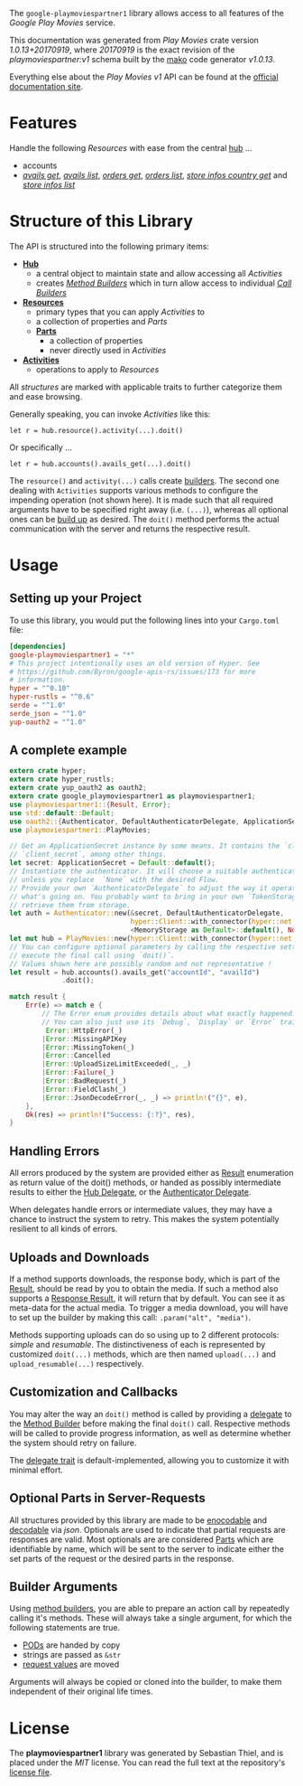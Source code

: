 <!---
DO NOT EDIT !
This file was generated automatically from 'src/mako/api/README.md.mako'
DO NOT EDIT !
-->
The `google-playmoviespartner1` library allows access to all features of the *Google Play Movies* service.

This documentation was generated from *Play Movies* crate version *1.0.13+20170919*, where *20170919* is the exact revision of the *playmoviespartner:v1* schema built by the [mako](http://www.makotemplates.org/) code generator *v1.0.13*.

Everything else about the *Play Movies* *v1* API can be found at the
[official documentation site](https://developers.google.com/playmoviespartner/).
# Features

Handle the following *Resources* with ease from the central [hub](https://docs.rs/google-playmoviespartner1/1.0.13+20170919/google_playmoviespartner1/struct.PlayMovies.html) ... 

* accounts
 * [*avails get*](https://docs.rs/google-playmoviespartner1/1.0.13+20170919/google_playmoviespartner1/struct.AccountAvailGetCall.html), [*avails list*](https://docs.rs/google-playmoviespartner1/1.0.13+20170919/google_playmoviespartner1/struct.AccountAvailListCall.html), [*orders get*](https://docs.rs/google-playmoviespartner1/1.0.13+20170919/google_playmoviespartner1/struct.AccountOrderGetCall.html), [*orders list*](https://docs.rs/google-playmoviespartner1/1.0.13+20170919/google_playmoviespartner1/struct.AccountOrderListCall.html), [*store infos country get*](https://docs.rs/google-playmoviespartner1/1.0.13+20170919/google_playmoviespartner1/struct.AccountStoreInfoCountryGetCall.html) and [*store infos list*](https://docs.rs/google-playmoviespartner1/1.0.13+20170919/google_playmoviespartner1/struct.AccountStoreInfoListCall.html)




# Structure of this Library

The API is structured into the following primary items:

* **[Hub](https://docs.rs/google-playmoviespartner1/1.0.13+20170919/google_playmoviespartner1/struct.PlayMovies.html)**
    * a central object to maintain state and allow accessing all *Activities*
    * creates [*Method Builders*](https://docs.rs/google-playmoviespartner1/1.0.13+20170919/google_playmoviespartner1/trait.MethodsBuilder.html) which in turn
      allow access to individual [*Call Builders*](https://docs.rs/google-playmoviespartner1/1.0.13+20170919/google_playmoviespartner1/trait.CallBuilder.html)
* **[Resources](https://docs.rs/google-playmoviespartner1/1.0.13+20170919/google_playmoviespartner1/trait.Resource.html)**
    * primary types that you can apply *Activities* to
    * a collection of properties and *Parts*
    * **[Parts](https://docs.rs/google-playmoviespartner1/1.0.13+20170919/google_playmoviespartner1/trait.Part.html)**
        * a collection of properties
        * never directly used in *Activities*
* **[Activities](https://docs.rs/google-playmoviespartner1/1.0.13+20170919/google_playmoviespartner1/trait.CallBuilder.html)**
    * operations to apply to *Resources*

All *structures* are marked with applicable traits to further categorize them and ease browsing.

Generally speaking, you can invoke *Activities* like this:

```Rust,ignore
let r = hub.resource().activity(...).doit()
```

Or specifically ...

```ignore
let r = hub.accounts().avails_get(...).doit()
```

The `resource()` and `activity(...)` calls create [builders][builder-pattern]. The second one dealing with `Activities` 
supports various methods to configure the impending operation (not shown here). It is made such that all required arguments have to be 
specified right away (i.e. `(...)`), whereas all optional ones can be [build up][builder-pattern] as desired.
The `doit()` method performs the actual communication with the server and returns the respective result.

# Usage

## Setting up your Project

To use this library, you would put the following lines into your `Cargo.toml` file:

```toml
[dependencies]
google-playmoviespartner1 = "*"
# This project intentionally uses an old version of Hyper. See
# https://github.com/Byron/google-apis-rs/issues/173 for more
# information.
hyper = "^0.10"
hyper-rustls = "^0.6"
serde = "^1.0"
serde_json = "^1.0"
yup-oauth2 = "^1.0"
```

## A complete example

```Rust
extern crate hyper;
extern crate hyper_rustls;
extern crate yup_oauth2 as oauth2;
extern crate google_playmoviespartner1 as playmoviespartner1;
use playmoviespartner1::{Result, Error};
use std::default::Default;
use oauth2::{Authenticator, DefaultAuthenticatorDelegate, ApplicationSecret, MemoryStorage};
use playmoviespartner1::PlayMovies;

// Get an ApplicationSecret instance by some means. It contains the `client_id` and 
// `client_secret`, among other things.
let secret: ApplicationSecret = Default::default();
// Instantiate the authenticator. It will choose a suitable authentication flow for you, 
// unless you replace  `None` with the desired Flow.
// Provide your own `AuthenticatorDelegate` to adjust the way it operates and get feedback about 
// what's going on. You probably want to bring in your own `TokenStorage` to persist tokens and
// retrieve them from storage.
let auth = Authenticator::new(&secret, DefaultAuthenticatorDelegate,
                              hyper::Client::with_connector(hyper::net::HttpsConnector::new(hyper_rustls::TlsClient::new())),
                              <MemoryStorage as Default>::default(), None);
let mut hub = PlayMovies::new(hyper::Client::with_connector(hyper::net::HttpsConnector::new(hyper_rustls::TlsClient::new())), auth);
// You can configure optional parameters by calling the respective setters at will, and
// execute the final call using `doit()`.
// Values shown here are possibly random and not representative !
let result = hub.accounts().avails_get("accountId", "availId")
             .doit();

match result {
    Err(e) => match e {
        // The Error enum provides details about what exactly happened.
        // You can also just use its `Debug`, `Display` or `Error` traits
         Error::HttpError(_)
        |Error::MissingAPIKey
        |Error::MissingToken(_)
        |Error::Cancelled
        |Error::UploadSizeLimitExceeded(_, _)
        |Error::Failure(_)
        |Error::BadRequest(_)
        |Error::FieldClash(_)
        |Error::JsonDecodeError(_, _) => println!("{}", e),
    },
    Ok(res) => println!("Success: {:?}", res),
}

```
## Handling Errors

All errors produced by the system are provided either as [Result](https://docs.rs/google-playmoviespartner1/1.0.13+20170919/google_playmoviespartner1/enum.Result.html) enumeration as return value of 
the doit() methods, or handed as possibly intermediate results to either the 
[Hub Delegate](https://docs.rs/google-playmoviespartner1/1.0.13+20170919/google_playmoviespartner1/trait.Delegate.html), or the [Authenticator Delegate](https://docs.rs/yup-oauth2/*/yup_oauth2/trait.AuthenticatorDelegate.html).

When delegates handle errors or intermediate values, they may have a chance to instruct the system to retry. This 
makes the system potentially resilient to all kinds of errors.

## Uploads and Downloads
If a method supports downloads, the response body, which is part of the [Result](https://docs.rs/google-playmoviespartner1/1.0.13+20170919/google_playmoviespartner1/enum.Result.html), should be
read by you to obtain the media.
If such a method also supports a [Response Result](https://docs.rs/google-playmoviespartner1/1.0.13+20170919/google_playmoviespartner1/trait.ResponseResult.html), it will return that by default.
You can see it as meta-data for the actual media. To trigger a media download, you will have to set up the builder by making
this call: `.param("alt", "media")`.

Methods supporting uploads can do so using up to 2 different protocols: 
*simple* and *resumable*. The distinctiveness of each is represented by customized 
`doit(...)` methods, which are then named `upload(...)` and `upload_resumable(...)` respectively.

## Customization and Callbacks

You may alter the way an `doit()` method is called by providing a [delegate](https://docs.rs/google-playmoviespartner1/1.0.13+20170919/google_playmoviespartner1/trait.Delegate.html) to the 
[Method Builder](https://docs.rs/google-playmoviespartner1/1.0.13+20170919/google_playmoviespartner1/trait.CallBuilder.html) before making the final `doit()` call. 
Respective methods will be called to provide progress information, as well as determine whether the system should 
retry on failure.

The [delegate trait](https://docs.rs/google-playmoviespartner1/1.0.13+20170919/google_playmoviespartner1/trait.Delegate.html) is default-implemented, allowing you to customize it with minimal effort.

## Optional Parts in Server-Requests

All structures provided by this library are made to be [enocodable](https://docs.rs/google-playmoviespartner1/1.0.13+20170919/google_playmoviespartner1/trait.RequestValue.html) and 
[decodable](https://docs.rs/google-playmoviespartner1/1.0.13+20170919/google_playmoviespartner1/trait.ResponseResult.html) via *json*. Optionals are used to indicate that partial requests are responses 
are valid.
Most optionals are are considered [Parts](https://docs.rs/google-playmoviespartner1/1.0.13+20170919/google_playmoviespartner1/trait.Part.html) which are identifiable by name, which will be sent to 
the server to indicate either the set parts of the request or the desired parts in the response.

## Builder Arguments

Using [method builders](https://docs.rs/google-playmoviespartner1/1.0.13+20170919/google_playmoviespartner1/trait.CallBuilder.html), you are able to prepare an action call by repeatedly calling it's methods.
These will always take a single argument, for which the following statements are true.

* [PODs][wiki-pod] are handed by copy
* strings are passed as `&str`
* [request values](https://docs.rs/google-playmoviespartner1/1.0.13+20170919/google_playmoviespartner1/trait.RequestValue.html) are moved

Arguments will always be copied or cloned into the builder, to make them independent of their original life times.

[wiki-pod]: http://en.wikipedia.org/wiki/Plain_old_data_structure
[builder-pattern]: http://en.wikipedia.org/wiki/Builder_pattern
[google-go-api]: https://github.com/google/google-api-go-client

# License
The **playmoviespartner1** library was generated by Sebastian Thiel, and is placed 
under the *MIT* license.
You can read the full text at the repository's [license file][repo-license].

[repo-license]: https://github.com/Byron/google-apis-rsblob/master/LICENSE.md
